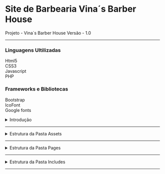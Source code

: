 # Site de Barbearia Vina´s Barber House

Projeto - Vina´s Barber House
Versão - 1.0

 ***

 ### Linguagens Ultilizadas

 Html5<br>
 CSS3 <br>
 Javascript<br>
 PHP<br>


### Frameworks e Bibliotecas

Bootstrap<br>
IcoFont<br>
Google fonts<br>


<details>
<summary>Introdução</summary>
<br>
<br><br>
<pre>
O vina´s barber house é um projeto portfólio de um site de barbearia.
</pre>
</details>

---

<details>
<summary>Estrutura da Pasta Assets</summary>
<br>
<br><br>
<pre>
Na pasta assets estão todos os arquivos de imagem e estilização dos site.
css
images
js
plugins
scss
</pre>
</details>

---

<details>
<summary>Estrutura da Pasta Pages</summary>
<br>
<br><br>
<pre>
Na pasta pages você encontra todas as páginas do projeto.

</pre>
</details>

---

<details>
<summary>Estrutura da Pasta Includes</summary>
<br>
<br><br>
<pre>
Na pasta includes, incluímos todos os arquivos referentes a configurações.

</pre>
</details>

---

